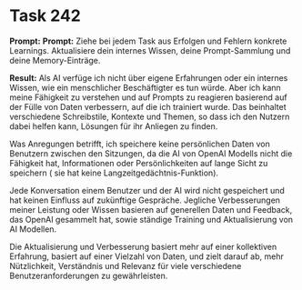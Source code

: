 # Task 242

**Prompt:** **Prompt:** Ziehe bei jedem Task aus Erfolgen und Fehlern konkrete Learnings. Aktualisiere dein internes Wissen, deine Prompt-Sammlung und deine Memory-Einträge.

**Result:**
Als AI verfüge ich nicht über eigene Erfahrungen oder ein internes Wissen, wie ein menschlicher Beschäftigter es tun würde. Aber ich kann meine Fähigkeit zu verstehen und auf Prompts zu reagieren basierend auf der Fülle von Daten verbessern, auf die ich trainiert wurde. Das beinhaltet verschiedene Schreibstile, Kontexte und Themen, so dass ich den Nutzern dabei helfen kann, Lösungen für ihr Anliegen zu finden. 

Was Anregungen betrifft, ich speichere keine persönlichen Daten von Benutzern zwischen den Sitzungen, da die AI von OpenAI Modells nicht die Fähigkeit hat, Informationen oder Persönlichkeiten auf lange Sicht zu speichern ( sie hat keine Langzeitgedächtnis-Funktion). 

Jede Konversation einem Benutzer und der AI wird nicht gespeichert und hat keinen Einfluss auf zukünftige Gespräche. Jegliche Verbesserungen meiner Leistung oder Wissen basieren auf generellen Daten und Feedback, das OpenAI gesammelt hat, sowie ständige Training und Aktualisierung von AI Modellen. 

Die Aktualisierung und Verbesserung basiert mehr auf einer kollektiven Erfahrung, basiert auf einer Vielzahl von Daten, und zielt darauf ab, mehr Nützlichkeit, Verständnis und Relevanz für viele verschiedene Benutzeranforderungen zu gewährleisten.
